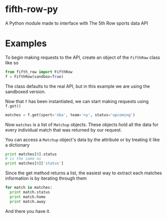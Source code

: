 # fifth-row-py
A Python module made to interface with The 5th Row sports data API

# Examples

To begin making requests to the API, create an object of the `FifthRow` class like so
```python
from fifth_row import FifthRow
f = FifthRow(sandbox=True)
```
The class defaults to the real API, but in this example we are using the sandboxed version.

Now that `f` has been instantiated, we can start making requests using `f.get()`
```python
matches = f.get(sport='nba', team='ny', status='upcoming')
```
Now `matches` is a list of `Matchup` objects. These objects hold all the data for every individual match that was returned by our request.

You can access a `Matchup` object's data by the attribute or by treating it like a dictionary
```python
print matches[0].status
# is the same as
print matches[0]['status']
```

Since the get method returns a list, the easiest way to extract each matches information is by iterating through them
```python
for match in matches:
  print match.status
  print match.home
  print match.away
```

And there you have it.
